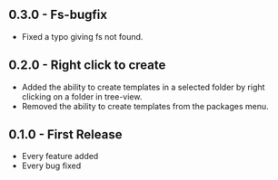 ## 0.3.0 - Fs-bugfix
* Fixed a typo giving fs not found.

## 0.2.0 - Right click to create
* Added the ability to create templates in a selected folder by right clicking on a folder in tree-view.
* Removed the ability to create templates from the packages menu.

## 0.1.0 - First Release
* Every feature added
* Every bug fixed

